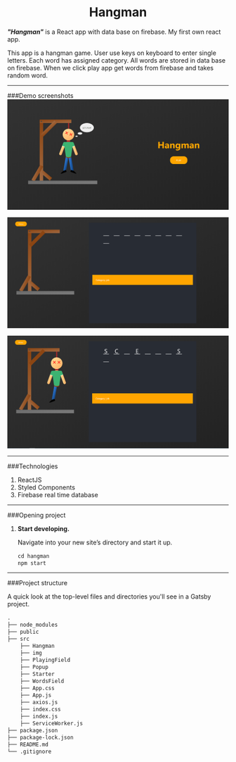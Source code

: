 <p align="center">
 
</p>
<h1 align="center">
  Hangman
</h1>


***"Hangman"*** is a React app with data base on firebase. My first own react app.

This app is a hangman game. User use keys on keyboard to enter single letters.
Each word has assigned category. All words are stored in data base on firebase.
When we click play app get words from firebase and takes random word. 
***

###Demo screenshots
![Image description](./src/img/hm1.PNG)

![Image description](./src/img/hm2.PNG)

![Image description](./src/img/hm3.PNG)





***
###Technologies
1. ReactJS
1. Styled Components
1. Firebase real time database
***

###Opening project


1.  **Start developing.**

    Navigate into your new site’s directory and start it up.

    ```shell
    cd hangman
    npm start
    ```


    
  ***

###Project structure

A quick look at the top-level files and directories you'll see in a Gatsby project.

    .
    ├── node_modules
    ├── public
    ├── src
        ├── Hangman
        ├── img
        ├── PlayingField
        ├── Popup
        ├── Starter
        ├── WordsField
        ├── App.css
        ├── App.js
        ├── axios.js
        ├── index.css
        ├── index.js
        ├── ServiceWorker.js
    ├── package.json
    ├── package-lock.json
    ├── README.md
    └── .gitignore


  
 
    
